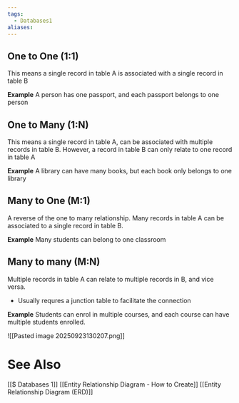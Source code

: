 ```yaml
---
tags:
  - Databases1
aliases:
---
```

## One to One (1:1)
This means a single record in table A is associated with a single record in table B

**Example**
A person has one passport, and each passport belongs to one person

## One to Many (1:N)
This means a single record in table A, can be associated with multiple records in table B. However, a record in table B can only relate to one record in table A

**Example**
A library can have many books, but each book only belongs to one library

## Many to One (M:1)
A reverse of the one to many relationship. Many records in table A can be associated to a single record in table B.

**Example**
Many students can belong to one classroom


## Many to many (M:N)
Multiple records in table A can relate to multiple records in B, and vice versa. 
- Usually requres a junction table to facilitate the connection

**Example**
Students can enrol in multiple courses, and each course can have multiple students enrolled.

![[Pasted image 20250923130207.png]]

# See Also
[[$ Databases 1]]
[[Entity Relationship Diagram -  How to Create]]
[[Entity Relationship Diagram (ERD)]]
